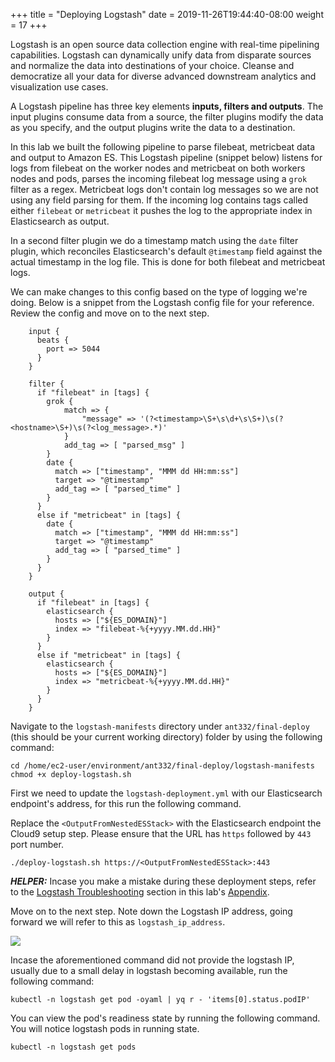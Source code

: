 +++
title = "Deploying Logstash"
date = 2019-11-26T19:44:40-08:00
weight = 17
+++

Logstash is an open source data collection engine with real-time pipelining capabilities. Logstash can dynamically unify data from disparate sources and normalize the data into destinations of your choice. Cleanse and democratize all your data for diverse advanced downstream analytics and visualization use cases.

A Logstash pipeline has three key elements **inputs, filters and outputs**. The input plugins consume data from a source, the filter plugins modify the data as you specify, and the output plugins write the data to a destination.

In this lab we built the following pipeline to parse filebeat, metricbeat data and output to Amazon ES. This Logstash pipeline (snippet below) listens for logs from filebeat on the worker nodes and metricbeat on both workers nodes and pods, parses the incoming filebeat log message using a `grok` filter as a regex. Metricbeat logs don't contain log messages so we are not using any field parsing for them. If the incoming log contains tags called either `filebeat` or `metricbeat` it pushes the log to the appropriate index in Elasticsearch as output.

In a second filter plugin we do a timestamp match using the `date` filter plugin, which reconciles Elasticsearch's default `@timestamp` field against the actual timestamp in the log file. This is done for both filebeat and metricbeat logs.

We can make changes to this config based on the type of logging we're doing. Below is a snippet from the Logstash config file for your reference. Review the config and move on to the next step.
```
    input {
      beats {
        port => 5044
      }
    }

    filter {
      if "filebeat" in [tags] {
        grok {
            match => {
                "message" => '(?<timestamp>\S+\s\d+\s\S+)\s(?<hostname>\S+)\s(?<log_message>.*)'
            }
            add_tag => [ "parsed_msg" ]
        }
        date {
          match => ["timestamp", "MMM dd HH:mm:ss"]
          target => "@timestamp"
          add_tag => [ "parsed_time" ]
        }
      }
      else if "metricbeat" in [tags] {
        date {
          match => ["timestamp", "MMM dd HH:mm:ss"]
          target => "@timestamp"
          add_tag => [ "parsed_time" ]
        }
      }
    }

    output {
      if "filebeat" in [tags] {
        elasticsearch {
          hosts => ["${ES_DOMAIN}"]
          index => "filebeat-%{+yyyy.MM.dd.HH}"
        }
      }
      else if "metricbeat" in [tags] {
        elasticsearch {
          hosts => ["${ES_DOMAIN}"]
          index => "metricbeat-%{+yyyy.MM.dd.HH}"
        }
      }
    }
```

Navigate to the `logstash-manifests` directory under `ant332/final-deploy` (this should be your current working directory) folder by using the following command:
```
cd /home/ec2-user/environment/ant332/final-deploy/logstash-manifests
chmod +x deploy-logstash.sh
```

First we need to update the `logstash-deployment.yml` with our Elasticsearch endpoint's address, for this run the following command.

Replace the `<OutputFromNestedESStack>` with the Elasticsearch endpoint the Cloud9 setup step. Please ensure that the URL has `https` followed by `443` port number.

```
./deploy-logstash.sh https://<OutputFromNestedESStack>:443
```

***HELPER:*** Incase you make a mistake during these deployment steps, refer to the [Logstash Troubleshooting](http://eseksworkshop.com/en/appendix.html#logstash-troubleshooting) section in this lab's [Appendix](http://eseksworkshop.com/en/appendix.html).

Move on to the next step. Note down the Logstash IP address, going forward we will refer to this as `logstash_ip_address`.

![](https://ant332.s3-us-west-2.amazonaws.com/ant332-lab-guide-artifacts/logstash-ip.png)

Incase the aforementioned command did not provide the logstash IP, usually due to a small delay in logstash becoming available, run the following command:

```
kubectl -n logstash get pod -oyaml | yq r - 'items[0].status.podIP'
```

You can view the pod's readiness state by running the following command. You will notice logstash pods in running state.

```
kubectl -n logstash get pods
```
